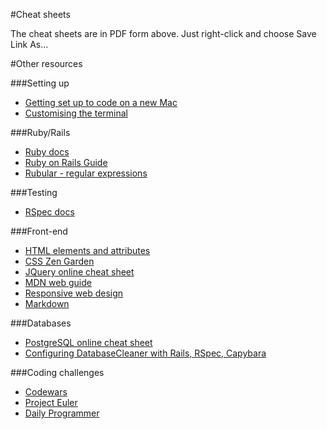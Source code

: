 #Cheat sheets

The cheat sheets are in PDF form above. Just right-click and choose Save Link As...

#Other resources

###Setting up

- [Getting set up to code on a new Mac](http://www.moncefbelyamani.com/how-to-install-xcode-homebrew-git-rvm-ruby-on-mac/)
- [Customising the terminal](http://mindthecode.com/customize-the-terminal/)

###Ruby/Rails

- [Ruby docs](http://ruby-doc.org/)
- [Ruby on Rails Guide](http://guides.rubyonrails.org/)
- [Rubular - regular expressions](http://rubular.com/)

###Testing

- [RSpec docs](https://www.relishapp.com/rspec/)

###Front-end

- [HTML elements and attributes](http://simon.html5.org/html-elements)
- [CSS Zen Garden](http://csszengarden.com/)
- [JQuery online cheat sheet](http://oscarotero.com/jquery/)
- [MDN web guide](https://developer.mozilla.org/en-US/docs/Web)
- [Responsive web design](http://www.smashingmagazine.com/2011/01/12/guidelines-for-responsive-web-design/)
- [Markdown](http://daringfireball.net/projects/markdown/syntax)

###Databases

- [PostgreSQL online cheat sheet](http://www.petefreitag.com/cheatsheets/postgresql/)
- [Configuring DatabaseCleaner with Rails, RSpec, Capybara](http://devblog.avdi.org/2012/08/31/configuring-database_cleaner-with-rails-rspec-capybara-and-selenium/)

###Coding challenges

- [Codewars](http://www.codewars.com/)
- [Project Euler](https://projecteuler.net/)
- [Daily Programmer](http://www.reddit.com/r/dailyprogrammer)

